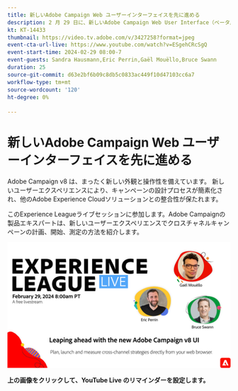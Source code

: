 ```yaml
---
title: 新しいAdobe Campaign Web ユーザーインターフェイスを先に進める
description: 2 月 29 日に、新しいAdobe Campaign Web User Interface（ベータ版の Generative AI 機能を含む）を使用したクロスチャネル戦略の計画、立ち上げ、測定方法をご紹介します。
kt: KT-14433
thumbnail: https://video.tv.adobe.com/v/3427258?format=jpeg
event-cta-url-live: https://www.youtube.com/watch?v=ESgehCRcSgQ
event-start-time: 2024-02-29 08:00-7
event-guests: Sandra Hausmann,Eric Perrin,Gaël Mouëllo,Bruce Swann
duration: 25
source-git-commit: d63e2bf6b09c8db5c0833ac449f10d47103cc6a7
workflow-type: tm+mt
source-wordcount: '120'
ht-degree: 0%

---
```


# 新しいAdobe Campaign Web ユーザーインターフェイスを先に進める

Adobe Campaign v8 は、まったく新しい外観と操作性を備えています。 新しいユーザーエクスペリエンスにより、キャンペーンの設計プロセスが簡素化され、他のAdobe Experience Cloudソリューションとの整合性が保たれます。

このExperience Leagueライブセッションに参加します。Adobe Campaignの製品エキスパートは、新しいユーザーエクスペリエンスでクロスチャネルキャンペーンの計画、開始、測定の方法を紹介します。

[![ExL LIVE 2024 年 2 月 29 日](../assets/Feb29_2024_WebBanner.png)](https://www.youtube.com/watch?v=ESgehCRcSgQ)

**上の画像をクリックして、YouTube Live のリマインダーを設定します。**